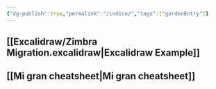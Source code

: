 ```yaml
---
{"dg-publish":true,"permalink":"/indice/","tags":["gardenEntry"]}
---
```



## [[Excalidraw/Zimbra Migration.excalidraw\|Excalidraw Example]]

## [[Mi gran cheatsheet\|Mi gran cheatsheet]]
